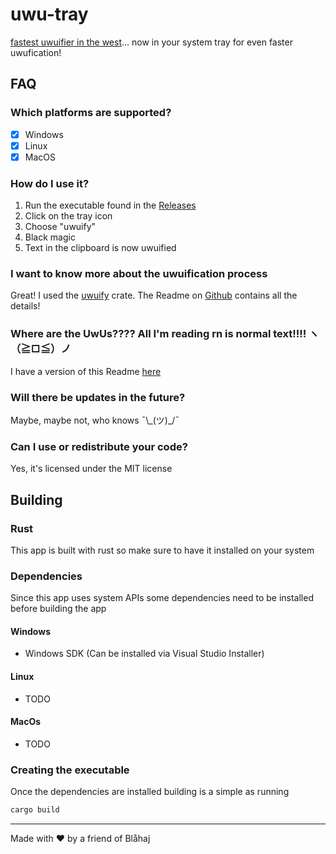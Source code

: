 # uwu-tray

[fastest uwuifier in the west](https://github.com/Daniel-Liu-c0deb0t/uwu)... now in your system tray for even faster uwufication!

## FAQ

### Which platforms are supported?

 - [x] Windows
 - [x] Linux
 - [x] MacOS

### How do I use it?

 1. Run the executable found in the [Releases](https://github.com/Olaren15/uwu-tray/releases/latest)
 2. Click on the tray icon
 3. Choose "uwuify"
 4. Black magic
 5. Text in the clipboard is now uwuified

### I want to know more about the uwuification process

Great! I used the [uwuify](https://crates.io/crates/uwuify) crate. The Readme on [Github](https://github.com/Daniel-Liu-c0deb0t/uwu) contains all the details!

### Where are the UwUs???? All I'm reading rn is normal text!!!! ヽ（≧□≦）ノ

I have a version of this Readme [here](WEADME.md)

### Will there be updates in the future?

Maybe, maybe not, who knows ¯\\\_(ツ)_/¯

### Can I use or redistribute your code?

Yes, it's licensed under the MIT license

## Building

### Rust

This app is built with rust so make sure to have it installed on your system

### Dependencies

Since this app uses system APIs some dependencies need to be installed before building the app

#### Windows

- Windows SDK (Can be installed via Visual Studio Installer)

#### Linux

- TODO

#### MacOs

- TODO

### Creating the executable

Once the dependencies are installed building is a simple as running

```sh
cargo build
```

---
Made with ❤️ by a friend of Blåhaj

